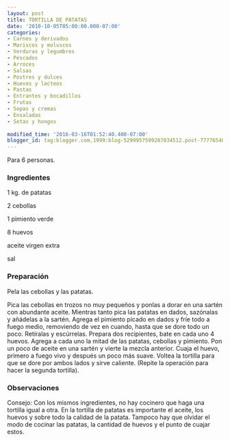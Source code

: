 ```yaml
---
layout: post
title: TORTILLA DE PATATAS
date: '2010-10-05T05:00:00.000-07:00'
categories:
- Carnes y derivados
- Mariscos y moluscos
- Verduras y legumbres
- Pescados
- Arroces
- Salsas
- Postres y dulces
- Huevos y lacteos
- Pastas
- Entrantes y bocadillos
- Frutas
- Sopas y cremas
- Ensaladas
- Setas y hongos
 
modified_time: '2016-03-16T01:52:40.400-07:00'
blogger_id: tag:blogger.com,1999:blog-5299957599287034512.post-7777654050193122146
---
```


Para 6 personas.

<h3>Ingredientes</h3>

1 kg. de patatas

2 cebollas

1 pimiento verde

8 huevos

aceite virgen extra

sal

<h3>Preparación</h3>

Pela las cebollas y las patatas.

Pica las cebollas en trozos no muy pequeños y ponlas a dorar en una sartén con abundante aceite. Mientras tanto pica las patatas en dados, sazónalas y añádelas a la sartén. Agrega el pimiento picado en dados y fríe todo a fuego medio, removiendo de vez en cuando, hasta que se dore todo un poco. Retíralas y escúrrelas. Prepara dos recipientes, bate en cada uno 4 huevos. Agrega a cada uno la mitad de las patatas, cebollas y pimiento. Pon un poco de aceite en una sartén y vierte la mezcla anterior. Cuaja el huevo, primero a fuego vivo y después un poco más suave. Voltea la tortilla para que se dore por ambos lados y sirve caliente. (Repite la operación para hacer la segunda tortilla).

<h3>Observaciones</h3>

Consejo: Con los mismos ingredientes, no hay cocinero que haga una tortilla igual a otra. En la tortilla de patatas es importante el aceite, los huevos y sobre todo la calidad de la patata. Tampoco hay que olvidar el modo de cocinar las patatas, la cantidad de huevos y el punto de cuajar estos.

